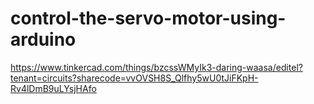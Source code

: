 # control-the-servo-motor-using-arduino
https://www.tinkercad.com/things/bzcssWMyIk3-daring-waasa/editel?tenant=circuits?sharecode=vvOVSH8S_Qlfhy5wU0tJiFKpH-Rv4lDmB9uLYsjHAfo
